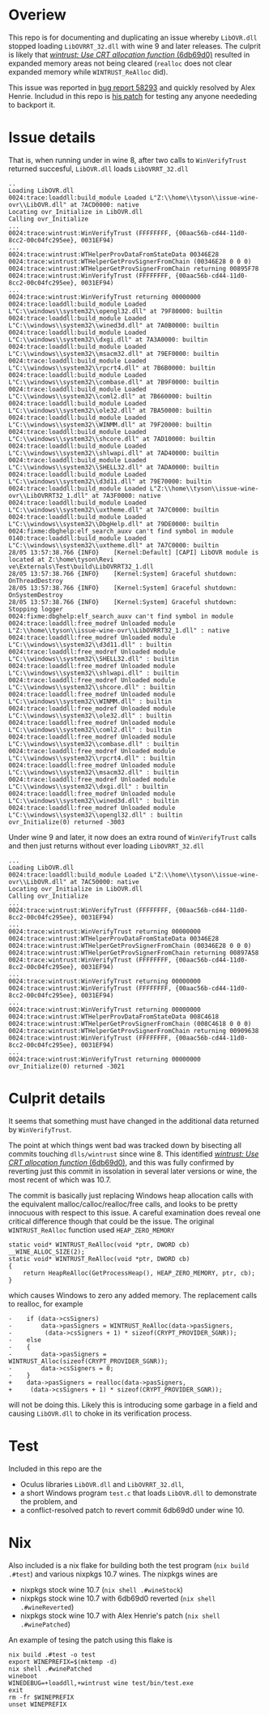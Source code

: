 # Overiew

This repo is for documenting and duplicating an issue whereby `LibOVR.dll` stopped loading `LibOVRRT_32.dll` with
wine 9 and later releases. The culprit is likely that [_wintrust: Use CRT allocation function_
(6db69d0)](https://gitlab.winehq.org/wine/wine/-/commit/6db69d0) resulted in expanded memory areas not being
cleared (`realloc` does not clear expanded memory while `WINTRUST_ReAlloc` did).

This issue was reported in [bug report 58293](https://bugs.winehq.org/show_bug.cgi?id=58293) and quickly resolved
by Alex Henrie. Includud in this repo is [his
patch](0001-wintrust-Initialize-all-cert-fields-in-WINTRUST_AddC.patch) for testing any anyone neededing to
backport it.


# Issue details

That is, when running under in wine 8, after two calls to `WinVerifyTrust` returned succesful, `LibOVR.dll` loads
`LibOVRRT_32.dll`
```
..
Loading LibOVR.dll
0024:trace:loaddll:build_module Loaded L"Z:\\home\\tyson\\issue-wine-ovr\\LibOVR.dll" at 7ACD0000: native
Locating ovr_Initialize in LibOVR.dll
Calling ovr_Initialize
...
0024:trace:wintrust:WinVerifyTrust (FFFFFFFF, {00aac56b-cd44-11d0-8cc2-00c04fc295ee}, 0031EF94)
...
0024:trace:wintrust:WTHelperProvDataFromStateData 00346E28
0024:trace:wintrust:WTHelperGetProvSignerFromChain (00346E28 0 0 0)
0024:trace:wintrust:WTHelperGetProvSignerFromChain returning 00895F78
0024:trace:wintrust:WinVerifyTrust (FFFFFFFF, {00aac56b-cd44-11d0-8cc2-00c04fc295ee}, 0031EF94)
...
0024:trace:wintrust:WinVerifyTrust returning 00000000
0024:trace:loaddll:build_module Loaded L"C:\\windows\\system32\\opengl32.dll" at 79F80000: builtin
0024:trace:loaddll:build_module Loaded L"C:\\windows\\system32\\wined3d.dll" at 7A0B0000: builtin
0024:trace:loaddll:build_module Loaded L"C:\\windows\\system32\\dxgi.dll" at 7A3A0000: builtin
0024:trace:loaddll:build_module Loaded L"C:\\windows\\system32\\msacm32.dll" at 79EF0000: builtin
0024:trace:loaddll:build_module Loaded L"C:\\windows\\system32\\rpcrt4.dll" at 7B6B0000: builtin
0024:trace:loaddll:build_module Loaded L"C:\\windows\\system32\\combase.dll" at 7B9F0000: builtin
0024:trace:loaddll:build_module Loaded L"C:\\windows\\system32\\coml2.dll" at 7B660000: builtin
0024:trace:loaddll:build_module Loaded L"C:\\windows\\system32\\ole32.dll" at 7BA50000: builtin
0024:trace:loaddll:build_module Loaded L"C:\\windows\\system32\\WINMM.dll" at 79F20000: builtin
0024:trace:loaddll:build_module Loaded L"C:\\windows\\system32\\shcore.dll" at 7AD10000: builtin
0024:trace:loaddll:build_module Loaded L"C:\\windows\\system32\\shlwapi.dll" at 7AD40000: builtin
0024:trace:loaddll:build_module Loaded L"C:\\windows\\system32\\SHELL32.dll" at 7ADA0000: builtin
0024:trace:loaddll:build_module Loaded L"C:\\windows\\system32\\d3d11.dll" at 79E70000: builtin
0024:trace:loaddll:build_module Loaded L"Z:\\home\\tyson\\issue-wine-ovr\\LibOVRRT32_1.dll" at 7A3F0000: native
0024:trace:loaddll:build_module Loaded L"C:\\windows\\system32\\uxtheme.dll" at 7A7C0000: builtin
0024:trace:loaddll:build_module Loaded L"C:\\windows\\system32\\DbgHelp.dll" at 79DE0000: builtin
0024:fixme:dbghelp:elf_search_auxv can't find symbol in module
0140:trace:loaddll:build_module Loaded L"C:\\windows\\system32\\uxtheme.dll" at 7A7C0000: builtin
28/05 13:57:38.766 {INFO}    [Kernel:Default] [CAPI] LibOVR module is located at Z:\home\tyson\Revi
ve\Externals\Test\build\LibOVRRT32_1.dll
28/05 13:57:38.766 {INFO}    [Kernel:System] Graceful shutdown: OnThreadDestroy
28/05 13:57:38.766 {INFO}    [Kernel:System] Graceful shutdown: OnSystemDestroy
28/05 13:57:38.766 {INFO}    [Kernel:System] Graceful shutdown: Stopping logger
0024:fixme:dbghelp:elf_search_auxv can't find symbol in module
0024:trace:loaddll:free_modref Unloaded module L"Z:\\home\\tyson\\issue-wine-ovr\\LibOVRRT32_1.dll" : native
0024:trace:loaddll:free_modref Unloaded module L"C:\\windows\\system32\\d3d11.dll" : builtin
0024:trace:loaddll:free_modref Unloaded module L"C:\\windows\\system32\\SHELL32.dll" : builtin
0024:trace:loaddll:free_modref Unloaded module L"C:\\windows\\system32\\shlwapi.dll" : builtin
0024:trace:loaddll:free_modref Unloaded module L"C:\\windows\\system32\\shcore.dll" : builtin
0024:trace:loaddll:free_modref Unloaded module L"C:\\windows\\system32\\WINMM.dll" : builtin
0024:trace:loaddll:free_modref Unloaded module L"C:\\windows\\system32\\ole32.dll" : builtin
0024:trace:loaddll:free_modref Unloaded module L"C:\\windows\\system32\\coml2.dll" : builtin
0024:trace:loaddll:free_modref Unloaded module L"C:\\windows\\system32\\combase.dll" : builtin
0024:trace:loaddll:free_modref Unloaded module L"C:\\windows\\system32\\rpcrt4.dll" : builtin
0024:trace:loaddll:free_modref Unloaded module L"C:\\windows\\system32\\msacm32.dll" : builtin
0024:trace:loaddll:free_modref Unloaded module L"C:\\windows\\system32\\dxgi.dll" : builtin
0024:trace:loaddll:free_modref Unloaded module L"C:\\windows\\system32\\wined3d.dll" : builtin
0024:trace:loaddll:free_modref Unloaded module L"C:\\windows\\system32\\opengl32.dll" : builtin
ovr_Initialize(0) returned -3003
```

Under wine 9 and later, it now does an extra round of `WinVerifyTrust` calls and then just returns without ever
loading `LibOVRRT_32.dll`
```
...
Loading LibOVR.dll
0024:trace:loaddll:build_module Loaded L"Z:\\home\\tyson\\issue-wine-ovr\\LibOVR.dll" at 7AC50000: native
Locating ovr_Initialize in LibOVR.dll
Calling ovr_Initialize
...
0024:trace:wintrust:WinVerifyTrust (FFFFFFFF, {00aac56b-cd44-11d0-8cc2-00c04fc295ee}, 0031EF94)
...
0024:trace:wintrust:WinVerifyTrust returning 00000000
0024:trace:wintrust:WTHelperProvDataFromStateData 00346E28
0024:trace:wintrust:WTHelperGetProvSignerFromChain (00346E28 0 0 0)
0024:trace:wintrust:WTHelperGetProvSignerFromChain returning 00897A58
0024:trace:wintrust:WinVerifyTrust (FFFFFFFF, {00aac56b-cd44-11d0-8cc2-00c04fc295ee}, 0031EF94)
...
0024:trace:wintrust:WinVerifyTrust returning 00000000
0024:trace:wintrust:WinVerifyTrust (FFFFFFFF, {00aac56b-cd44-11d0-8cc2-00c04fc295ee}, 0031EF94)
...
0024:trace:wintrust:WinVerifyTrust returning 00000000
0024:trace:wintrust:WTHelperProvDataFromStateData 008C4618
0024:trace:wintrust:WTHelperGetProvSignerFromChain (008C4618 0 0 0)
0024:trace:wintrust:WTHelperGetProvSignerFromChain returning 00909638
0024:trace:wintrust:WinVerifyTrust (FFFFFFFF, {00aac56b-cd44-11d0-8cc2-00c04fc295ee}, 0031EF94)
...
0024:trace:wintrust:WinVerifyTrust returning 00000000
ovr_Initialize(0) returned -3021
```


# Culprit details

It seems that something must have changed in the additional data returned by `WinVerifyTrust`.

The point at which things went bad was tracked down by bisecting all commits touching `dlls/wintrust` since wine 8.
This identified [_wintrust: Use CRT allocation function_
(6db69d0)](https://gitlab.winehq.org/wine/wine/-/commit/6db69d0), and this was fully confirmed by reverting just
this commit in issolation in several later versions or wine, the most recent of which was 10.7.

The commit is basically just replacing Windows heap allocation calls with the equivalent
malloc/calloc/realloc/free calls, and looks to be pretty innocuous with respect to this issue.
A careful examination does reveal one critical difference though that could be the issue.
The original `WINTRUST_ReAlloc` function used `HEAP_ZERO_MEMORY`
```
static void* WINTRUST_ReAlloc(void *ptr, DWORD cb) __WINE_ALLOC_SIZE(2);
static void* WINTRUST_ReAlloc(void *ptr, DWORD cb)
{
    return HeapReAlloc(GetProcessHeap(), HEAP_ZERO_MEMORY, ptr, cb);
}
```
which causes Windows to zero any added memory. The replacement calls to realloc, for example
```
-    if (data->csSigners)
-        data->pasSigners = WINTRUST_ReAlloc(data->pasSigners,
-         (data->csSigners + 1) * sizeof(CRYPT_PROVIDER_SGNR));
-    else
-    {
-        data->pasSigners = WINTRUST_Alloc(sizeof(CRYPT_PROVIDER_SGNR));
-        data->csSigners = 0;
-    }
+    data->pasSigners = realloc(data->pasSigners,
+     (data->csSigners + 1) * sizeof(CRYPT_PROVIDER_SGNR));
```
will not be doing this. Likely this is introducing some garbage in a field and causing `LibOVR.dll` to choke in its
verification process.


# Test

Included in this repo are the

* Oculus libraries `LibOVR.dll` and `LibOVRRT_32.dll`,
* a short Windows program `test.c` that loads `LibOVR.dll` to demonstrate the problem, and
* a conflict-resolved patch to revert commit 6db69d0 under wine 10.


# Nix

Also included is a nix flake for building both the test program (`nix build .#test`)
and various nixpkgs 10.7 wines. The nixpkgs wines are

* nixpkgs stock wine 10.7 (`nix shell .#wineStock`)
* nixpkgs stock wine 10.7 with 6db69d0 reverted (`nix shell .#wineReverted`)
* nixpkgs stock wine 10.7 with Alex Henrie's patch (`nix shell .#winePatched`)

An example of tesing the patch using this flake is
```
nix build .#test -o test
export WINEPREFIX=$(mktemp -d)
nix shell .#winePatched
wineboot
WINEDEBUG=+loaddll,+wintrust wine test/bin/test.exe
exit
rm -fr $WINEPREFIX
unset WINEPREFIX
```
